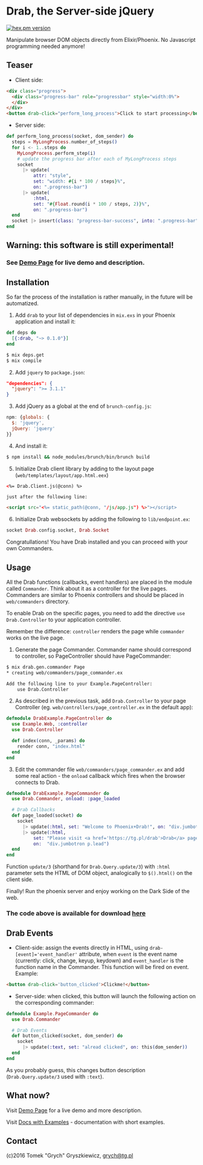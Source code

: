 # Drab, the Server-side jQuery

[![hex.pm version](https://img.shields.io/hexpm/v/drab.svg)](https://hex.pm/packages/drab)

Manipulate browser DOM objects directly from Elixir/Phoenix. No Javascript programming needed anymore!

## Teaser

* Client side:

```html
<div class="progress">
  <div class="progress-bar" role="progressbar" style="width:0%">
  </div>
</div>
<button drab-click="perform_long_process">Click to start processing</button>
```

* Server side:

```elixir
def perform_long_process(socket, dom_sender) do
  steps = MyLongProcess.number_of_steps()
  for i <- 1..steps do
    MyLongProcess.perform_step(i)
    # update the progress bar after each of MyLongProcess steps
    socket 
      |> update(
          attr: "style", 
          set: "width: #{i * 100 / steps}%", 
          on: ".progress-bar")
      |> update(
          :html,         
          set: "#{Float.round(i * 100 / steps, 2)}%", 
          on: ".progress-bar")
  end
  socket |> insert(class: "progress-bar-success", into: ".progress-bar")
end
```

## Warning: this software is still experimental!

### See [Demo Page](https://tg.pl/drab) for live demo and description.

## Installation

  So far the process of the installation is rather manually, in the future will be automatized.

  1. Add `drab` to your list of dependencies in `mix.exs` in your Phoenix application and install it:

```elixir
def deps do
  [{:drab, "~> 0.1.0"}]
end
```

```bash
$ mix deps.get
$ mix compile
```

  2. Add `jquery` to `package.json`:

```json
"dependencies": {
  "jquery": ">= 3.1.1"
}
```

  3. Add jQuery as a global at the end of `brunch-config.js`:

```javascript
npm: {globals: {
  $: 'jquery',
  jQuery: 'jquery'
}}
```

  4. And install it:

```bash
$ npm install && node_modules/brunch/bin/brunch build 
```

  5. Initialize Drab client library by adding to the layout page (`web/templates/layout/app.html.eex`)

```html
<%= Drab.Client.js(@conn) %>
```
    
    just after the following line:

```html
<script src="<%= static_path(@conn, "/js/app.js") %>"></script>
```
    
  6. Initialize Drab websockets by adding the following to `lib/endpoint.ex`:

```elixir
socket Drab.config.socket, Drab.Socket
```

Congratullations! You have Drab installed and you can proceed with your own Commanders.

## Usage

All the Drab functions (callbacks, event handlers) are placed in the module called `Commander`. Think about it as a controller for the live pages. Commanders are similar to Phoenix controllers and should be placed in `web/commanders` directory.

To enable Drab on the specific pages, you need to add the directive `use Drab.Controller` to your application controller. 

Remember the difference: `controller` renders the page while `commander` works on the live page.

  1. Generate the page Commander. Commander name should correspond to controller, so PageController should have PageCommander:

```bash
$ mix drab.gen.commander Page
* creating web/commanders/page_commander.ex

Add the following line to your Example.PageController:
    use Drab.Controller 
```

  2. As described in the previous task, add `Drab.Controller` to your page Controller (eg. `web/controllers/page_controller.ex` in the default app):

```elixir
defmodule DrabExample.PageController do
  use Example.Web, :controller
  use Drab.Controller 

  def index(conn, _params) do
    render conn, "index.html"
  end
end    
```

  3. Edit the commander file `web/commanders/page_commander.ex` and add some real action - the `onload` callback which fires when the browser connects to Drab.

```elixir
defmodule DrabExample.PageCommander do
  use Drab.Commander, onload: :page_loaded

  # Drab Callbacks
  def page_loaded(socket) do
    socket 
      |> update(:html, set: "Welcome to Phoenix+Drab!", on: "div.jumbotron h2")
      |> update(:html, 
          set: "Please visit <a href='https://tg.pl/drab'>Drab</a> page for more examples and description",
          on:  "div.jumbotron p.lead")
  end
end
```

Function `update/3` (shorthand for `Drab.Query.update/3`) with `:html` parameter sets the HTML of DOM object, analogically to `$().html()` on the client side.

Finally! Run the phoenix server and enjoy working on the Dark Side of the web.

### The code above is available for download [here](https://github.com/grych/drab-example)

## Drab Events

* Client-side: assign the events directly in HTML, using `drab-[event]='event_handler'` attribute, when `event` is the event name (currently: click, change, keyup, keydown) and `event_handler` is the function name in the Commander. This function will be fired on event. Example:

```html
<button drab-click='button_clicked'>Clickme!</button>
```

* Server-side: when clicked, this button will launch the following action on the corresponding commander:

```elixir
defmodule Example.PageCommander do
  use Drab.Commander

  # Drab Events
  def button_clicked(socket, dom_sender) do
    socket 
      |> update(:text, set: "alread clicked", on: this(dom_sender))
  end
end
```

As you probably guess, this changes button description (`Drab.Query.update/3` used with `:text`).

## What now?

Visit [Demo Page](https://tg.pl/drab) for a live demo and more description.

Visit [Docs with Examples](https://tg.pl/drab/docs) - documentation with short examples.

## Contact

(c)2016 Tomek "Grych" Gryszkiewicz, 
<grych@tg.pl>



